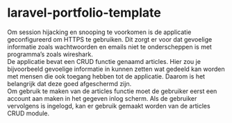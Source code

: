 # laravel-portfolio-template
Om session hijacking en snooping te voorkomen is de applicatie geconfigureerd om HTTPS te gebruiken. Dit zorgt er voor dat gevoelige informatie zoals wachtwoorden en emails niet te onderscheppen is met programma’s zoals wireshark.
</br>
De applicatie bevat een CRUD functie genaamd articles. Hier zou je bijvoorbeeld gevoelige informatie in kunnen zetten wat gedeeld kan worden met mensen die ook toegang hebben tot de applicatie. Daarom is het belangrijk dat deze goed afgeschermd zijn.
</br>
Om gebruik te maken van de articles functie moet de gebruiker eerst een account aan maken in het gegeven inlog scherm. Als de gebruiker vervolgens is ingelogd, kan er gebruik gemaakt worden van de articles CRUD module.
